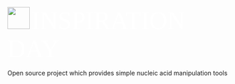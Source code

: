 <img src="https://github.com/anfederico/Nucleic-Acid-Toolkit/blob/master/Toolkit.png" width="50"/> 
<span style="color:#fff; font-family: 'Bebas Neue'; font-size: 4em;">
INSPIRATION DAY</span>

Open source project which provides simple nucleic acid manipulation tools
